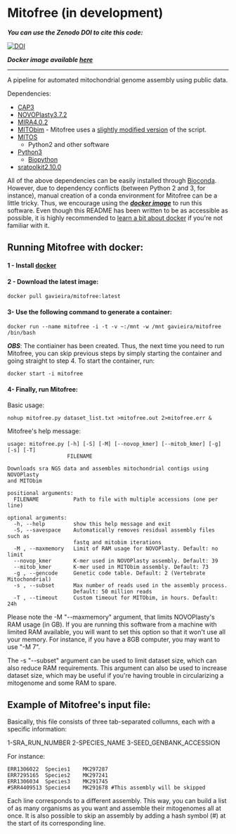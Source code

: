 # Mitofree (in development)

***You can use the Zenodo DOI to cite this code:***

[![DOI](https://zenodo.org/badge/171532531.svg)](https://zenodo.org/badge/latestdoi/171532531)

***Docker image available [here](https://hub.docker.com/r/gavieira/mitofree)***

---

A pipeline for automated mitochondrial genome assembly using public data.

Dependencies:

* [CAP3](http://seq.cs.iastate.edu/cap3.html)
* [NOVOPlasty3.7.2](https://github.com/ndierckx/NOVOPlasty)
* [MIRA4.0.2](https://ufpr.dl.sourceforge.net/project/mira-assembler/MIRA/stable/mira_4.0.2_linux-gnu_x86_64_static.tar.bz2)
* [MITObim](https://github.com/chrishah/MITObim) - Mitofree uses a [slightly modified version](https://github.com/gavieira/MITObim) of the script.
* [MITOS](https://gitlab.com/Bernt/MITOS)
  * Python2 and other software
* [Python3](https://www.python.org/)
  * [Biopython](https://biopython.org/)
* [sratoolkit2.10.0](https://www.ncbi.nlm.nih.gov/sra/docs/toolkitsoft/)

All of the above dependencies can be easily installed through [Bioconda](https://bioconda.github.io/). However, due to dependency conflicts (between Python 2 and 3, for instance), manual creation of a conda environment for Mitofree can be a little tricky. Thus, we encourage using the [***docker image***](https://hub.docker.com/r/gavieira/mitofree) to run this software. Even though this README has been written to be as accessible as possible, it is highly recommended to [learn a bit about docker](https://docker-curriculum.com/) if you're not familiar with it.

## Running Mitofree with docker:

#### 1 - Install [docker](https://docs.docker.com/install/)

#### 2 - Download the latest image:

```
docker pull gavieira/mitofree:latest
```

#### 3- Use the following command to generate a container:

```
docker run --name mitofree -i -t -v ~:/mnt -w /mnt gavieira/mitofree /bin/bash
```

***OBS***: The contiainer has been created. Thus, the next time you need to run Mitofree, you can skip previous steps by simply starting the container and going straight to step 4. To start the container, run:

```
docker start -i mitofree
```

#### 4- Finally, run Mitofree:

Basic usage:

```
nohup mitofree.py dataset_list.txt >mitofree.out 2>mitofree.err &
```

Mitofree's help message:

```
usage: mitofree.py [-h] [-S] [-M] [--novop_kmer] [--mitob_kmer] [-g] [-s] [-T]
                   FILENAME

Downloads sra NGS data and assembles mitochondrial contigs using NOVOPlasty
and MITObim

positional arguments:
  FILENAME           Path to file with multiple accessions (one per line)

optional arguments:
  -h, --help         show this help message and exit
  -S, --savespace    Automatically removes residual assembly files such as
                     fastq and mitobim iterations
  -M , --maxmemory   Limit of RAM usage for NOVOPlasty. Default: no limit
  --novop_kmer       K-mer used in NOVOPlasty assembly. Default: 39
  --mitob_kmer       K-mer used in MITObim assembly. Default: 73
  -g , --gencode     Genetic code table. Default: 2 (Vertebrate Mitochondrial)
  -s , --subset      Max number of reads used in the assembly process.
                     Default: 50 million reads
  -T , --timeout     Custom timeout for MITObim, in hours. Default: 24h
```

Please note the -M "--maxmemory" argument, that limits NOVOPlasty's RAM usage (in GB). If you are running this software from a machine with limited RAM available, you will want to set this option so that it won't use all your memory. For instance, if you have a 8GB computer, you may want to use "-M 7".

The -s "--subset" argument can be used to limit dataset size, which can also reduce RAM requirements. This argument can also be used to increase dataset size, which may be useful if you're having trouble in circularizing a mitogenome and some RAM to spare.



## Example of Mitofree's input file:

Basically, this file consists of three tab-separated collumns, each with a specific information:

1-SRA_RUN_NUMBER        2-SPECIES_NAME          3-SEED_GENBANK_ACCESSION

For instance:

```
ERR1306022	Species1	MK297287
ERR7295165	Species2	MK297241
ERR1306034	Species3	MK291745
#SRR4409513	Species4	MK291678 #This assembly will be skipped
```

Each line corresponds to a different assembly. This way, you can build a list of as many organisms as you want and assemble their mitogenomes all at once. It is also possible to skip an assembly by adding a hash symbol (#) at the start of its corresponding line.
